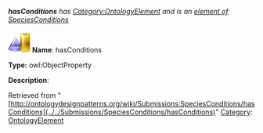 ___hasConditions__ has [Category:OntologyElement](../../Category/OntologyElement "Category:OntologyElement") and is an [element of](../../Property/ElementOf "Property:ElementOf") [SpeciesConditions](../../Submissions/SpeciesConditions "Submissions:SpeciesConditions")_


  




[![ObjectProperty](../../images/thumb/c/c3/ObjectProperty.gif/45px-ObjectProperty.gif)](../../Image/ObjectProperty.gif "ObjectProperty")
__Name__: hasConditions 


__Type:__ owl:ObjectProperty 


__Description__: 





Retrieved from "[http://ontologydesignpatterns.org/wiki/Submissions:SpeciesConditions/hasConditions](../../Submissions/SpeciesConditions/hasConditions)"
 [Category](http://ontologydesignpatterns.org/wiki/Special:Categories "Special:Categories"): [OntologyElement](../../Category/OntologyElement "Category:OntologyElement")